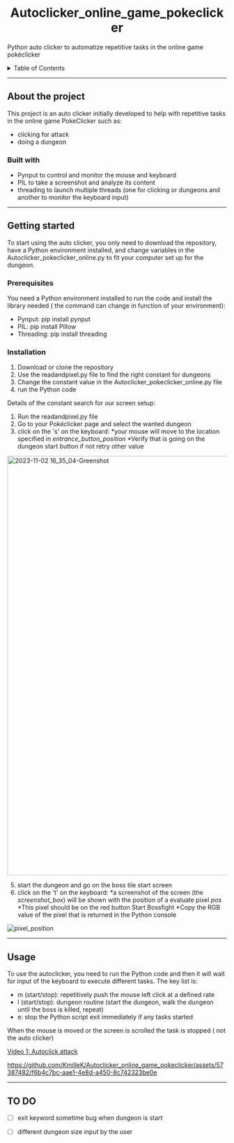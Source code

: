 
<h1 align="center">Autoclicker_online_game_pokeclicker</h1>


<p>
    Python auto clicker to automatize repetitive tasks in the online game pokéclicker
</p>

<!-- TABLE OF CONTENTS -->
<details>
  <summary>Table of Contents</summary>
  <ol>
    <li>
      <a href="#about-the-project">About The Project</a>
      <ul>
        <li><a href="#built-with">Built With</a></li>
      </ul>
    </li>
    <li>
      <a href="#getting-started">Getting Started</a>
      <ul>
        <li><a href="#prerequisites">Prerequisites</a></li>
        <li><a href="#installation">Installation</a></li>
      </ul>
    </li>
    <li><a href="#usage">Usage</a></li>
    <li><a href="#roadmap">TO DO</a></li>
  </ol>
</details>



<!-- ABOUT THE PROJECT -->
---
## About the project 

This project is an auto clicker initially developed to help with repetitive tasks in the online game PokeClicker such as: 
- clicking for attack
- doing a dungeon 

### Built with

* Pynput to control and monitor the mouse and keyboard
* PIL to take a screenshot and analyze its content
* threading to launch multiple threads (one for clicking or dungeons and another to monitor the keyboard input)

---
## Getting started

To start using the auto clicker, you only need to download the repository, have a Python environment installed, and change variables in the Autoclicker_pokeclicker_online.py to fit your computer set up for the dungeon.


### Prerequisites
You need a Python environment installed to run the code and install the library needed ( the command can change in function of your environment): 

- Pynput: pip install pynput
- PIL: pip install Pillow
- Threading: pip install threading


### Installation

1. Download or clone the repository 
2. Use the readandpixel.py file to find the right constant for dungeons
3. Change the constant value in the Autoclicker_pokeclicker_online.py file
4. run the Python code

Details of the constant search for our screen setup:
1. Run the readandpixel.py file
2. Go to your Pokéclicker page and select the wanted dungeon
3. click on the 's' on the keyboard:
   *your mouse will move to the location specified in _entrance_button_position_
   *Verify that is going on the dungeon start button if not retry other value



<img width="960" alt="2023-11-02 16_35_04-Greenshot" src="https://github.com/KmilleK/Autoclicker_online_game_pokeclicker/assets/57387482/24d19171-5a79-4764-859e-f36a86d4d602">

   
5. start the dungeon and go on the boss tile start screen 
6. click on the 't' on the keyboard:
   *a screenshot of the screen (the _screenshot_box_) will be shown with the position of a evaluate pixel _pos_
   *This pixel should be on the red button Start Bossfight
   *Copy the RGB value of the pixel that is returned in the Python console


![pixel_position](https://github.com/KmilleK/Autoclicker_online_game_pokeclicker/assets/57387482/89be8821-f65c-4de9-98d3-025591a5e5d2)


---
## Usage 

To use the autoclicker, you need to run the Python code and then it will wait for input of the keyboard to execute different tasks. The key list is: 

* m (start/stop): repetitively push the mouse left click at a defined rate
* l (start/stop): dungeon routine (start the dungeon, walk the dungeon until the boss is killed, repeat)
* e: stop the Python script exit immediately if any tasks started  

When the mouse is moved or the screen is scrolled the task is stopped ( not the auto clicker)

[Video 1: Autoclick attack](https://github.com/KmilleK/Autoclicker_online_game_pokeclicker/assets/57387482/e0dce7de-7fb5-4559-b14f-64b13e6f64e7
)


https://github.com/KmilleK/Autoclicker_online_game_pokeclicker/assets/57387482/f6b4c7bc-aae1-4e8d-a450-8c742323be0e


---
## TO DO

- [ ] exit keyword sometime bug when dungeon is start
- [ ] different dungeon size input by the user  



